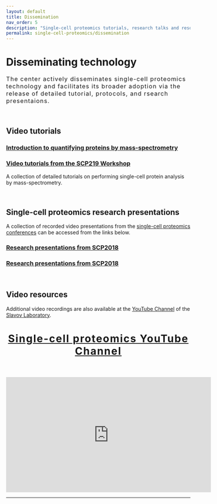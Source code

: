 ```yaml
---
layout: default
title: Dissemination
nav_order: 5
description: "Single-cell proteomics tutorials, research talks and resources"
permalink: single-cell-proteomics/dissemination
---
```


# Disseminating technology 
<div style="font-size:16px; font-weight: 400; letter-spacing: 1.3px;"> 
The center actively disseminates single-cell proteomics technology and facilitates its broader adoption via the release of detailed tutorial, protocols, and rsearch presentaions. 
</div>

&nbsp;


## Video tutorials 
### [Introduction to quantifying proteins by mass-spectrometry](https://youtu.be/P0-_gDUNikc)

### [Video tutorials from the SCP219 Workshop](https://www.youtube.com/playlist?list=PLHLRxq8iKFsLJey2MshSlUhg1lGAj0dLW)
A collection of detailed tutorials on performing single-cell protein analysis by mass-spectrometry. 

&nbsp;


## Single-cell proteomics research presentations
A collection of recorded video presentations from the [single-cell proteomics conferences](http://single-cell.net/) can be accessed from the links below. 

### [Research presentations from SCP2018](https://www.youtube.com/playlist?list=PLHLRxq8iKFsK-F_1832c1TLT2Qc4Fo4DB)

### [Research presentations from SCP2018](https://www.youtube.com/playlist?list=PLHLRxq8iKFsJxMcKhguyKMSI7vaIYTYsV)


&nbsp;



## Video resources 
Additional video recordings are also available at the [YouTube Channel](https://www.youtube.com/c/NikolaiSlavovResearch) of the [Slavov Laboratory](http://slavovlab.net).


<h2 style="letter-spacing: 2px; font-size: 28px; text-align: center;" id="single-cell-proteomics-videos">
<a href="https://www.youtube.com/c/NikolaiSlavovResearch">Single-cell proteomics YouTube Channel</a>
</h2>

&nbsp;

<div style="align: center;">
<iframe width="560" align="center" height="315" src="https://www.youtube.com/embed/NNLh4nE687I" frameborder="0" allow="accelerometer; autoplay; encrypted-media; gyroscope; picture-in-picture" allowfullscreen></iframe>
</div>


------------